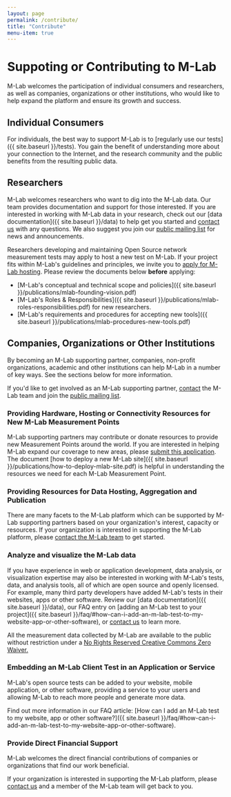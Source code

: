 ```yaml
---
layout: page
permalink: /contribute/
title: "Contribute"
menu-item: true
---
```


# Suppoting or Contributing to M-Lab

M-Lab welcomes the participation of individual consumers and researchers, as well as companies, organizations or other institutions, who would like to help expand the platform and ensure its growth and success.

## Individual Consumers

For individuals, the best way to support M-Lab is to [regularly use our tests]({{ site.baseurl }}/tests). You gain the benefit of understanding more about your connection to the Internet, and the research community and the public benefits from the resulting public data.

## Researchers

M-Lab welcomes researchers who want to dig into the M-Lab data. Our team provides documentation and support for those interested. If you are interested in working with M-Lab data in your research, check out our [data documentation]({{ site.baseurl }}/data) to help get you started and [contact us](mailto:support@measurementlab.net) with any questions. We also suggest you join our [public mailing list](https://groups.google.com/a/measurementlab.net/forum/#!forum/discuss) for news and announcements.

Researchers developing and maintaining Open Source network measurement tests may apply to host a new test on M-Lab. If your project fits within M-Lab's guidelines and principles, we invite you to [apply for M-Lab hosting](https://docs.google.com/a/opentechinstitute.org/forms/d/1Dz-d8bs92ltlKKxWDCoi2nFC6wmBrBq6vrLIwhYyiDM/viewform). Please review the documents below **before** applying:

* [M-Lab's conceptual and technical scope and policies]({{ site.baseurl }}/publications/mlab-founding-vision.pdf)
* [M-Lab's Roles & Responsibilities]({{ site.baseurl }}/publications/mlab-roles-responsibilities.pdf) for new researchers.
* [M-Lab's requirements and procedures for accepting new tools]({{ site.baseurl }}/publications/mlab-procedures-new-tools.pdf)

## Companies, Organizations or Other Institutions

By becoming an M-Lab supporting partner, companies, non-profit organizations, academic and other institutions can help M-Lab in a number of key ways. See the sections below for more information.

If you'd like to get involved as an M-Lab supporting partner, [contact](mailto:support@measurementlab.net) the M-Lab team and join the [public mailing list](https://groups.google.com/a/measurementlab.net/forum/#!forum/discuss).

### Providing Hardware, Hosting or Connectivity Resources for New M-Lab Measurement Points

M-Lab supporting partners may contribute or donate resources to provide new Measurement Points around the world. If you are interested in helping M-Lab expand our coverage to new areas, please [submit this application](https://docs.google.com/a/measurementlab.net/spreadsheet/viewform?formkey=dHNMZ2p0OU5TckxIUFg0RVNhSk5teEE6MQ#gid=0). The document [how to deploy a new M-Lab site]({{ site.baseurl }}/publications/how-to-deploy-mlab-site.pdf) is helpful in understanding the resources we need for each M-Lab Measurement Point.

### Providing Resources for Data Hosting, Aggregation and Publication

There are many facets to the M-Lab platform which can be supported by M-Lab supporting partners based on your organization's interest, capacity or resources.
If your organization is interested in supporting the M-Lab platform, please [contact the M-Lab team](mailto:support@measurementlab.net) to get started.

### Analyze and visualize the M-Lab data

If you have experience in web or application development, data analysis, or visualization expertise may also be interested in working with M-Lab's tests, data, and analysis tools, all of which are open source and openly licensed. For example, many third party developers have added M-Lab's tests in their websites, apps or other software. Review our [data documentation]({{ site.baseurl }}/data), our FAQ entry on [adding an M-Lab test to your project]({{ site.baseurl }}/faq/#how-can-i-add-an-m-lab-test-to-my-website-app-or-other-software), or [contact us](mailto:support@measurementlab.net) to learn more.

All the measurement data collected by M-Lab are available to the public without restriction under a [No Rights Reserved Creative Commons Zero Waiver.](http://creativecommons.org/about/cc0)

### Embedding an M-Lab Client Test in an Application or Service

M-Lab's open source tests can be added to your website, mobile application, or other software, providing a service to your users and allowing M-Lab to reach more people and generate more data.

Find out more information in our FAQ article: [How can I add an M-Lab test to my website, app or other software?]({{ site.baseurl }}/faq/#how-can-i-add-an-m-lab-test-to-my-website-app-or-other-software).

### Provide Direct Financial Support

M-Lab welcomes the direct financial contributions of companies or organizations that find our work beneficial.

If your organization is interested in supporting the M-Lab platform, please [contact us](mailto:support@measurementlab.net) and a member of the M-Lab team will get back to you.